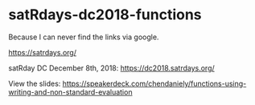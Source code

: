 # satRdays-dc2018-functions

Because I can never find the links via google.

https://satrdays.org/

satRday DC December 8th, 2018: https://dc2018.satrdays.org/

View the slides: https://speakerdeck.com/chendaniely/functions-using-writing-and-non-standard-evaluation
